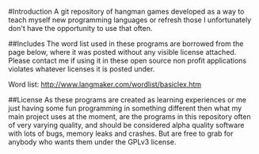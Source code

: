 #Introduction
A git repository of hangman games developed as a way to teach myself new programming languages or refresh those I unfortunately don't have the opportunity to use that often. 

##Includes 
The word list used in these programs are borrowed from the page below, where it was posted without any visible license attached. Please contact me if using it in these open source non profit applications violates whatever licenses it is posted under.

Word list:
    http://www.langmaker.com/wordlist/basiclex.htm

##License 
As these programs are created as learning experiences or me just having some fun programming in something different then what my main project uses at the moment, are the programs in this repository often of very varying quality, and should be considered alpha quality software with lots of bugs, memory leaks and crashes. But are free to grab for anybody who wants them under the GPLv3 license.
